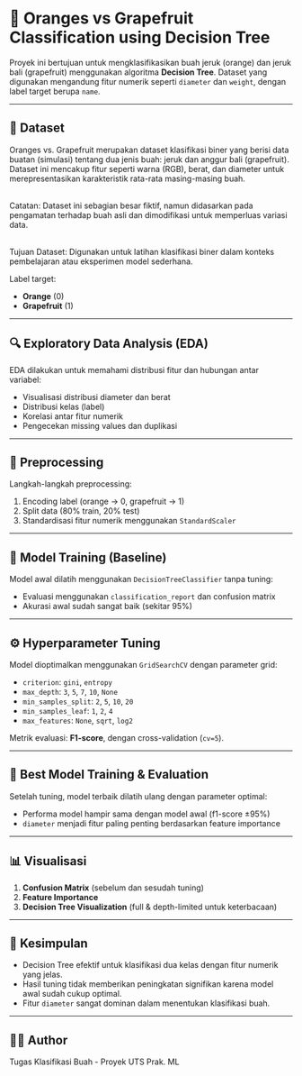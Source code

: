 # 🍊 Oranges vs Grapefruit Classification using Decision Tree

Proyek ini bertujuan untuk mengklasifikasikan buah jeruk (orange) dan jeruk bali (grapefruit) menggunakan algoritma **Decision Tree**. Dataset yang digunakan mengandung fitur numerik seperti `diameter` dan `weight`, dengan label target berupa `name`.

---

## 📁 Dataset
Oranges vs. Grapefruit merupakan dataset klasifikasi biner yang berisi data buatan (simulasi) tentang dua jenis buah: jeruk dan anggur bali (grapefruit). Dataset ini mencakup fitur seperti warna (RGB), berat, dan diameter untuk merepresentasikan karakteristik rata-rata masing-masing buah.

<br>Catatan: Dataset ini sebagian besar fiktif, namun didasarkan pada pengamatan terhadap buah asli dan dimodifikasi untuk memperluas variasi data.

<br>Tujuan Dataset: Digunakan untuk latihan klasifikasi biner dalam konteks pembelajaran atau eksperimen model sederhana.

Label target:
- **Orange** (0)
- **Grapefruit** (1)

---

## 🔍 Exploratory Data Analysis (EDA)

EDA dilakukan untuk memahami distribusi fitur dan hubungan antar variabel:
- Visualisasi distribusi diameter dan berat
- Distribusi kelas (label)
- Korelasi antar fitur numerik
- Pengecekan missing values dan duplikasi

---

## 🧹 Preprocessing

Langkah-langkah preprocessing:
1. Encoding label (orange → 0, grapefruit → 1)
2. Split data (80% train, 20% test)
3. Standardisasi fitur numerik menggunakan `StandardScaler`

---

## 🤖 Model Training (Baseline)

Model awal dilatih menggunakan `DecisionTreeClassifier` tanpa tuning:
- Evaluasi menggunakan `classification_report` dan confusion matrix
- Akurasi awal sudah sangat baik (sekitar 95%)

---

## ⚙️ Hyperparameter Tuning

Model dioptimalkan menggunakan `GridSearchCV` dengan parameter grid:
- `criterion`: `gini`, `entropy`
- `max_depth`: `3`, `5`, `7`, `10`, `None`
- `min_samples_split`: `2`, `5`, `10`, `20`
- `min_samples_leaf`: `1`, `2`, `4`
- `max_features`: `None`, `sqrt`, `log2`

Metrik evaluasi: **F1-score**, dengan cross-validation (`cv=5`).

---

## 🏁 Best Model Training & Evaluation

Setelah tuning, model terbaik dilatih ulang dengan parameter optimal:
- Performa model hampir sama dengan model awal (f1-score ±95%)
- `diameter` menjadi fitur paling penting berdasarkan feature importance

---

## 📊 Visualisasi

1. **Confusion Matrix** (sebelum dan sesudah tuning)
2. **Feature Importance**
3. **Decision Tree Visualization** (full & depth-limited untuk keterbacaan)

---

## 📌 Kesimpulan

- Decision Tree efektif untuk klasifikasi dua kelas dengan fitur numerik yang jelas.
- Hasil tuning tidak memberikan peningkatan signifikan karena model awal sudah cukup optimal.
- Fitur `diameter` sangat dominan dalam menentukan klasifikasi buah.

---

## 🧑‍💻 Author

Tugas Klasifikasi Buah - Proyek UTS Prak. ML
